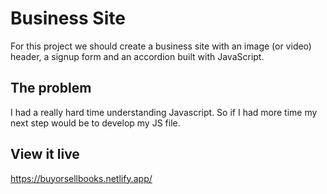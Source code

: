 # Business Site
For this project we should create a business site with an image (or video) header, a signup form and an accordion built with JavaScript.

## The problem
I had a really hard time understanding Javascript. So if I had more time my next step would be to develop my JS file. 

## View it live
https://buyorsellbooks.netlify.app/
